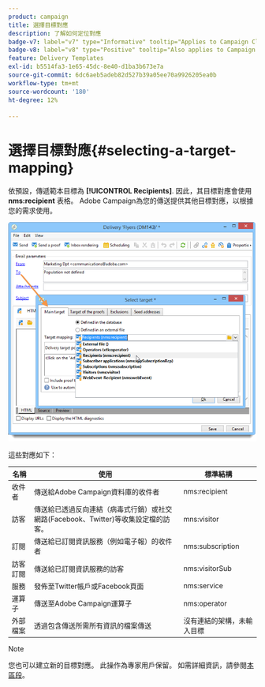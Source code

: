 ```yaml
---
product: campaign
title: 選擇目標對應
description: 了解如何定位對應
badge-v7: label="v7" type="Informative" tooltip="Applies to Campaign Classic v7"
badge-v8: label="v8" type="Positive" tooltip="Also applies to Campaign v8"
feature: Delivery Templates
exl-id: b5514fa3-1e65-45dc-8e40-d1ba3b673e7a
source-git-commit: 6dc6aeb5adeb82d527b39a05ee70a9926205ea0b
workflow-type: tm+mt
source-wordcount: '180'
ht-degree: 12%

---
```


# 選擇目標對應{#selecting-a-target-mapping}



依預設，傳遞範本目標為 **[!UICONTROL Recipients]**. 因此，其目標對應會使用 **nms:recipient** 表格。 Adobe Campaign為您的傳送提供其他目標對應，以根據您的需求使用。

![](assets/delivery_select_mapping.png)

這些對應如下：

| 名稱 | 使用 | 標準結構 |
|---|---|---|
| 收件者 | 傳送給Adobe Campaign資料庫的收件者 | nms:recipient |
| 訪客 | 傳送給已透過反向連結（病毒式行銷）或社交網路(Facebook、Twitter)等收集設定檔的訪客。 | mns:visitor |
| 訂閱 | 傳送給已訂閱資訊服務（例如電子報）的收件者 | nms:subscription |
| 訪客訂閱 | 傳送給已訂閱資訊服務的訪客 | nms:visitorSub |
| 服務 | 發佈至Twitter帳戶或Facebook頁面 | nms:service |
| 運算子 | 傳送至Adobe Campaign運算子 | nms:operator |
| 外部檔案 | 透過包含傳送所需所有資訊的檔案傳送 | 沒有連結的架構，未輸入目標 |

>[!NOTE]
>
>您也可以建立新的目標對應。 此操作為專家用戶保留。 如需詳細資訊，請參閱[本區段](../../configuration/using/target-mapping.md)。
